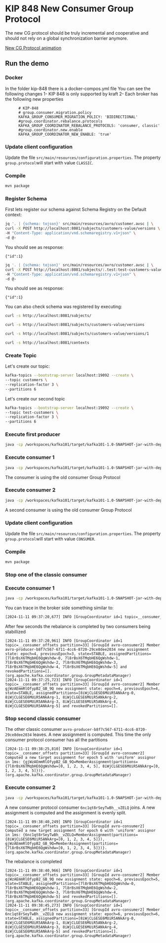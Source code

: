 # KIP 848 New Consumer Group Protocol

The new CG protocol should be truly incremental and cooperative and should not rely on a global synchronization barrier anymore. 
 
[New CG Protocol animation](https://www.youtube.com/watch?v=HUm1ZU-ICGo&t=35s)

## Run the demo

### Docker
In the folder kip-848 there is a docker-compos.yml file
You can see the following changes
1- KIP 848 is only supported by kraft
2- Each broker has the following new properties

````
      # KIP-848
      # group.consumer.migration.policy
      KAFKA_GROUP_CONSUMER_MIGRATION_POLICY: 'BIDIRECTIONAL'
      #group.coordinator.rebalance.protocols
      KAFKA_GROUP_COORDINATOR_REBALANCE_PROTOCOLS: 'consumer, classic'
      #group.coordinator.new.enable
      KAFKA_GROUP_COORDINATOR_NEW_ENABLE: 'true'
````

### Update client configuration

Update the file `src/main/resources/configuration.properties`.
The property `group.protocol`will start with value `CLASSIC`.

### Compile

```bash
mvn package
```

### Register Schema

First lets register our schema against Schema Registry on the Default context:

```bash
jq '. | {schema: tojson}' src/main/resources/avro/customer.avsc | \
curl -X POST http://localhost:8081/subjects/customers-value/versions \
-H "Content-Type: application/vnd.schemaregistry.v1+json" \
-d @-
```

You should see as response:

```text
{"id":1}
```

```bash
jq '. | {schema: tojson}' src/main/resources/avro/customer.avsc | \
curl -X POST http://localhost:8081/subjects/:.test:test-customers-value/versions \
-H "Content-Type: application/vnd.schemaregistry.v1+json" \
-d @-
```
You should see as response:

```text
{"id":1}
```


You can also check schema was registered by executing:

```bash
curl -s http://localhost:8081/subjects/
```

```bash
curl -s http://localhost:8081/subjects/customers-value/versions
```

```bash
curl -s http://localhost:8081/subjects/customers-value/versions/1
```

```bash
curl -s http://localhost:8081/contexts
```

### Create Topic

Let's create our topic:

```bash
kafka-topics --bootstrap-server localhost:19092 --create \
--topic customers \
--replication-factor 3 \
--partitions 6
```

Let's create our second topic

```bash
kafka-topics --bootstrap-server localhost:19092 --create \
--topic test-customers \
--replication-factor 3 \
--partitions 6
```

### Execute first producer

```bash
java -cp /workspaces/kafka101/target/kafka101-1.0-SNAPSHOT-jar-with-dependencies.jar io.confluent.csta.kafka101.avro.AvroProducer customers
```

### Execute consumer 1

```bash
java -cp /workspaces/kafka101/target/kafka101-1.0-SNAPSHOT-jar-with-dependencies.jar io.confluent.csta.kafka101.avro.AvroConsumer
```
The consumer is using the old consumer Group Protocol
### Execute consumer 2

```bash
java -cp /workspaces/kafka101/target/kafka101-1.0-SNAPSHOT-jar-with-dependencies.jar io.confluent.csta.kafka101.avro.AvroConsumer
```
A second consumer is using the old consumer Group Protocol

### Update client configuration

Update the file `src/main/resources/configuration.properties`.
The property `group.protocol`will start with value `CONSUMER`.

### Compile

```bash
mvn package
```

### Stop one of the classic consumer

### Execute consumer 1

```bash
java -cp /workspaces/kafka101/target/kafka101-1.0-SNAPSHOT-jar-with-dependencies.jar io.confluent.csta.kafka101.avro.AvroConsumer
```

You can trace in the broker side something similar to:
```bash
[2024-11-11 09:37:20,677] INFO [GroupCoordinator id=1 topic=__consumer_offsets partition=33] [GroupId avro-consumer2] Computed a new target assignment for epoch 4 with 'uniform' assignor in 10ms: {avro-producer-b8f7c567-6711-4cc6-8720-29ce8dee2034=MemberAssignment(partitions={7l8rBsX6TMqbHE6QgWshdw=[0, 1, 2, 3, 4, 5]}), gjWzAEmmRlOfypB2_GB_9Q=MemberAssignment(partitions={8iWjCLGESE6MUiR5ANkArg=[0, 1, 2, 3, 4, 5]})}. (org.apache.kafka.coordinator.group.GroupMetadataManager)
```

After few seconds the rebalance is completed by two consumers being stabillized

````
[2024-11-11 09:37:20,961] INFO [GroupCoordinator id=1 topic=__consumer_offsets partition=33] [GroupId avro-consumer2] Member avro-producer-b8f7c567-6711-4cc6-8720-29ce8dee2034 new assignment state: epoch=4, previousEpoch=3, state=STABLE, assignedPartitions=[7l8rBsX6TMqbHE6QgWshdw-0, 7l8rBsX6TMqbHE6QgWshdw-1, 7l8rBsX6TMqbHE6QgWshdw-2, 7l8rBsX6TMqbHE6QgWshdw-3, 7l8rBsX6TMqbHE6QgWshdw-4, 7l8rBsX6TMqbHE6QgWshdw-5] and revokedPartitions=[]. (org.apache.kafka.coordinator.group.GroupMetadataManager)
[2024-11-11 09:37:25,723] INFO [GroupCoordinator id=1 topic=__consumer_offsets partition=33] [GroupId avro-consumer2] Member gjWzAEmmRlOfypB2_GB_9Q new assignment state: epoch=4, previousEpoch=4, state=STABLE, assignedPartitions=[8iWjCLGESE6MUiR5ANkArg-0, 8iWjCLGESE6MUiR5ANkArg-1, 8iWjCLGESE6MUiR5ANkArg-2, 8iWjCLGESE6MUiR5ANkArg-3, 8iWjCLGESE6MUiR5ANkArg-4, 8iWjCLGESE6MUiR5ANkArg-5] and revokedPartitions=[]. 
````


### Stop second classic consumer

The other classic consumer `avro-producer-b8f7c567-6711-4cc6-8720-29ce8dee2034` leaves. A new assignment is computed. This time the only consumer protocol consumer has all the partitions


````
[2024-11-11 09:38:25,810] INFO [GroupCoordinator id=1 topic=__consumer_offsets partition=33] [GroupId avro-consumer2] Computed a new target assignment for epoch 5 with 'uniform' assignor in 1ms: {gjWzAEmmRlOfypB2_GB_9Q=MemberAssignment(partitions={7l8rBsX6TMqbHE6QgWshdw=[0, 1, 2, 3, 4, 5], 8iWjCLGESE6MUiR5ANkArg=[0, 1, 2, 3, 4, 5]})}. (org.apache.kafka.coordinator.group.GroupMetadataManager)
````
### Execute consumer 2

```bash
java -cp /workspaces/kafka101/target/kafka101-1.0-SNAPSHOT-jar-with-dependencies.jar io.confluent.csta.kafka101.avro.AvroConsumer
```

A new consumer protocol consumer `6nc1qt8rSeyTwBh__vZELQ` joins. A new assignment is computed and the assignment is evenly split.

```
[2024-11-11 09:38:40,249] INFO [GroupCoordinator id=1 topic=__consumer_offsets partition=33] [GroupId avro-consumer2] Computed a new target assignment for epoch 6 with 'uniform' assignor in 1ms: {6nc1qt8rSeyTwBh__vZELQ=MemberAssignment(partitions={8iWjCLGESE6MUiR5ANkArg=[0, 1, 2, 3, 4, 5]}), gjWzAEmmRlOfypB2_GB_9Q=MemberAssignment(partitions={7l8rBsX6TMqbHE6QgWshdw=[0, 1, 2, 3, 4, 5]})}. (org.apache.kafka.coordinator.group.GroupMetadataManager)
```

The rebalance is completed

```
[2024-11-11 09:38:40,966] INFO [GroupCoordinator id=1 topic=__consumer_offsets partition=33] [GroupId avro-consumer2] Member gjWzAEmmRlOfypB2_GB_9Q new assignment state: epoch=6, previousEpoch=5, state=STABLE, assignedPartitions=[7l8rBsX6TMqbHE6QgWshdw-0, 7l8rBsX6TMqbHE6QgWshdw-1, 7l8rBsX6TMqbHE6QgWshdw-2, 7l8rBsX6TMqbHE6QgWshdw-3, 7l8rBsX6TMqbHE6QgWshdw-4, 7l8rBsX6TMqbHE6QgWshdw-5] and revokedPartitions=[]. (org.apache.kafka.coordinator.group.GroupMetadataManager)
[2024-11-11 09:38:45,273] INFO [GroupCoordinator id=1 topic=__consumer_offsets partition=33] [GroupId avro-consumer2] Member 6nc1qt8rSeyTwBh__vZELQ new assignment state: epoch=6, previousEpoch=6, state=STABLE, assignedPartitions=[8iWjCLGESE6MUiR5ANkArg-0, 8iWjCLGESE6MUiR5ANkArg-1, 8iWjCLGESE6MUiR5ANkArg-2, 8iWjCLGESE6MUiR5ANkArg-3, 8iWjCLGESE6MUiR5ANkArg-4, 8iWjCLGESE6MUiR5ANkArg-5] and revokedPartitions=[]. (org.apache.kafka.coordinator.group.GroupMetadataManager)
```